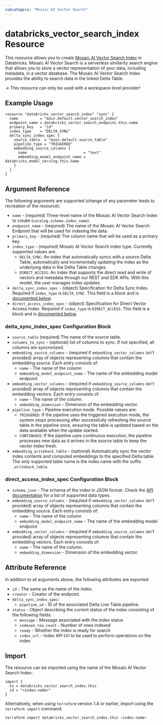```yaml
---
subcategory: "Mosaic AI Vector Search"
---
```

# databricks_vector_search_index Resource

This resource allows you to create [Mosaic AI Vector Search Index](https://docs.databricks.com/en/generative-ai/create-query-vector-search.html) in Databricks.  Mosaic AI Vector Search is a serverless similarity search engine that allows you to store a vector representation of your data, including metadata, in a vector database.  The Mosaic AI Vector Search Index provides the ability to search data in the linked Delta Table.

-> This resource can only be used with a workspace-level provider!

## Example Usage

```hcl
resource "databricks_vector_search_index" "sync" {
  name          = "main.default.vector_search_index"
  endpoint_name = databricks_vector_search_endpoint.this.name
  primary_key   = "id"
  index_type    = "DELTA_SYNC"
  delta_sync_index_spec {
    source_table  = "main.default.source_table"
    pipeline_type = "TRIGGERED"
    embedding_source_columns {
      name                          = "text"
      embedding_model_endpoint_name = databricks_model_serving.this.name
    }
  }
}
```

## Argument Reference

The following arguments are supported (change of any parameter leads to recreation of the resource):

* `name` - (required) Three-level name of the Mosaic AI Vector Search Index to create (`catalog.schema.index_name`).
* `endpoint_name` - (required) The name of the Mosaic AI Vector Search Endpoint that will be used for indexing the data.
* `primary_key` - (required) The column name that will be used as a primary key.
* `index_type` - (required) Mosaic AI Vector Search index type. Currently supported values are:
  * `DELTA_SYNC`: An index that automatically syncs with a source Delta Table, automatically and incrementally updating the index as the underlying data in the Delta Table changes.
  * `DIRECT_ACCESS`: An index that supports the direct read and write of vectors and metadata through our REST and SDK APIs. With this model, the user manages index updates.
* `delta_sync_index_spec` - (object) Specification for Delta Sync Index. Required if `index_type` is `DELTA_SYNC`. This field is a block and is [documented below](#delta_sync_index_spec-Configuration-Block).
* `direct_access_index_spec` - (object) Specification for Direct Vector Access Index. Required if `index_type` is `DIRECT_ACCESS`. This field is a block and is [documented below](#direct_access_index_spec-Configuration-Block).

### delta_sync_index_spec Configuration Block

* `source_table` (required) The name of the source table.
* `columns_to_sync` - (optional) list of columns to sync. If not specified, all columns are syncronized.
* `embedding_source_columns` - (required if `embedding_vector_columns` isn't provided) array of objects representing columns that contain the embedding source.  Each entry consists of:
  * `name` - The name of the column
  * `embedding_model_endpoint_name` - The name of the embedding model endpoint
* `embedding_vector_columns`  - (required if `embedding_source_columns` isn't provided)  array of objects representing columns that contain the embedding vectors. Each entry consists of:
  * `name` - The name of the column.
  * `embedding_dimension` - Dimension of the embedding vector.
* `pipeline_type` - Pipeline execution mode. Possible values are:
  * `TRIGGERED`: If the pipeline uses the triggered execution mode, the system stops processing after successfully refreshing the source table in the pipeline once, ensuring the table is updated based on the data available when the update started.
  * `CONTINUOUS`: If the pipeline uses continuous execution, the pipeline processes new data as it arrives in the source table to keep the vector index fresh.
* `embedding_writeback_table` - (optional) Automatically sync the vector index contents and computed embeddings to the specified Delta table. The only supported table name is the index name with the suffix `_writeback_table`.

### direct_access_index_spec Configuration Block

* `schema_json` - The schema of the index in JSON format.  Check the [API documentation](https://docs.databricks.com/api/workspace/vectorsearchindexes/createindex#direct_access_index_spec-schema_json) for a list of supported data types.
* `embedding_source_columns` - (required if `embedding_vector_columns` isn't provided) array of objects representing columns that contain the embedding source.  Each entry consists of:
  * `name` - The name of the column
  * `embedding_model_endpoint_name` - The name of the embedding model endpoint
* `embedding_vector_columns`  - (required if `embedding_source_columns` isn't provided)  array of objects representing columns that contain the embedding vectors. Each entry consists of:
  * `name` - The name of the column.
  * `embedding_dimension` - Dimension of the embedding vector.

## Attribute Reference

In addition to all arguments above, the following attributes are exported:

* `id` - The same as the name of the index.
* `creator` - Creator of the endpoint.
* `delta_sync_index_spec`:
  * `pipeline_id` - ID of the associated Delta Live Table pipeline.
* `status` - Object describing the current status of the index consisting of the following fields:
  * `message` - Message associated with the index status
  * `indexed_row_count` - Number of rows indexed
  * `ready` - Whether the index is ready for search
  * `index_url` - Index API Url to be used to perform operations on the index

## Import

The resource can be imported using the name of the Mosaic AI Vector Search Index:

```hcl
import {
  to = databricks_vector_search_index.this
  id = "<index-name>"
}
```

Alternatively, when using `terraform` version 1.4 or earlier, import using the `terraform import` command:

```bash
terraform import databricks_vector_search_index.this <index-name>
```
